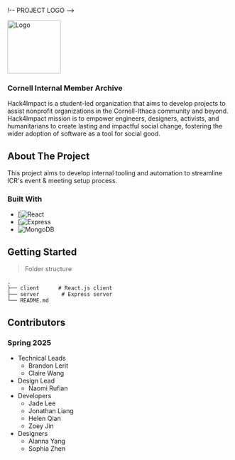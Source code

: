 !-- PROJECT LOGO -->
<br />

<div>
  <a href="https://github.com/cornellh4i/IMA">
    <img src="https://media.licdn.com/dms/image/v2/C560BAQGDbdhpmxRmrg/company-logo_200_200/company-logo_200_200/0/1633548685050/hack4impact_logo?e=2147483647&v=beta&t=Cgni3x2P5I8nwhyAaHkblCo0OP6yx857PLG7O5Zw_W4" alt="Logo" width="120" height="120">
  </a>

<h3>Cornell Internal Member Archive</h3>

  <p >
    Hack4Impact is a student-led organization that aims to develop projects to assist nonprofit organizations in the Cornell-Ithaca community and beyond. Hack4Impact mission is to empower engineers, designers, activists, and humanitarians to create lasting and impactful social change, fostering the wider adoption of software as a tool for social good. 
    <br />    
  </p>
</div>

## About The Project

This project aims to develop internal tooling and automation to streamline ICR's event & meeting setup process.

### Built With

- [![React](https://img.shields.io/badge/React-20232A?style=for-the-badge&logo=react&logoColor=61DAFB)
- [![Express](https://img.shields.io/badge/express.js-%23404d59.svg?style=for-the-badge&logo=express&logoColor=%2361DAFB)
- ![MongoDB](https://img.shields.io/badge/MongoDB-%234ea94b.svg?style=for-the-badge&logo=mongodb&logoColor=white)

## Getting Started

> Folder structure

    .
    ├── client      # React.js client
    ├── server       # Express server
    └── README.md

## Contributors

### Spring 2025

- Technical Leads
  - Brandon Lerit
  - Claire Wang
- Design Lead
  - Naomi Rufian
- Developers
  - Jade Lee
  - Jonathan Liang
  - Helen Qian
  - Zoey Jin
- Designers
  - Alanna Yang
  - Sophia Zhen
